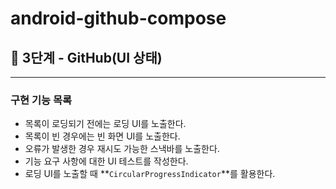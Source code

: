 # android-github-compose


## **🚀 3단계 - GitHub(UI 상태)**

---

### 구현 기능 목록

- 목록이 로딩되기 전에는 로딩 UI를 노출한다.
- 목록이 빈 경우에는 빈 화면 UI를 노출한다.
- 오류가 발생한 경우 재시도 가능한 스낵바를 노출한다.
- 기능 요구 사항에 대한 UI 테스트를 작성한다.
- 로딩 UI를 노출할 때 **`CircularProgressIndicator`**를 활용한다.